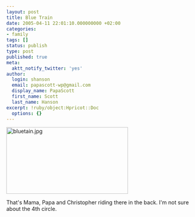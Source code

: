 ```yaml
---
layout: post
title: Blue Train
date: 2005-04-11 22:01:10.000000000 +02:00
categories:
- family
tags: []
status: publish
type: post
published: true
meta:
  aktt_notify_twitter: 'yes'
author:
  login: shanson
  email: papascott-wp@gmail.com
  display_name: PapaScott
  first_name: Scott
  last_name: Hanson
excerpt: !ruby/object:Hpricot::Doc
  options: {}
---
```

<p><img alt="bluetain.jpg" src="http://www.papascott.de/wordpress/wp-content/uploads/2005/04/bluetain.jpg" width="320" height="176" /></p>
<p>That's Mama, Papa and Christopher riding there in the back. I'm not sure about the 4th circle.</p>
